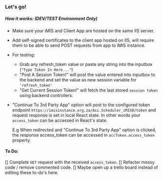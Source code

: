 ﻿### Let's go!

##### How it works: (DEV/TEST Environment Only)

-   Make sure your iMIS and Client App are hosted on the same IIS server.
-   Add self-signed certificates to the client app hosted on IIS, will require them to be able to send POST requests from app to iMIS instance.
-   For testing:
    -   Grab any refresh\_token value or paste any string into the inputbox (`"Type Token In Here..."`)
    -   "Post A Session Token!" will post the value entered into inputbox to the backend and set the value as new session variable for `'refresh_token'`
    -   "Get Current Session Token!" will fetch the last stored `session token` using backend controllers.
-   "Continue To 3rd Party App" option will post to the configured token endpoint `https://imisinstance.org.za/Asi.Scheduler_iMIS0/token` and request response is set in local React state. In other words your `access_token` can be accessed in React's state.

    E.g When redirected and "Continue To 3rd Party App" option is clicked, the response access\_token can be accessed in `accToken.access_token` property.
    
 #### To Do:
 
 [] Complete `GET` request with the received `access_token`.
 [] Refactor messy code / remove commented code.
 [] Maybe open up a trello board instead of editing these to-do's here.


